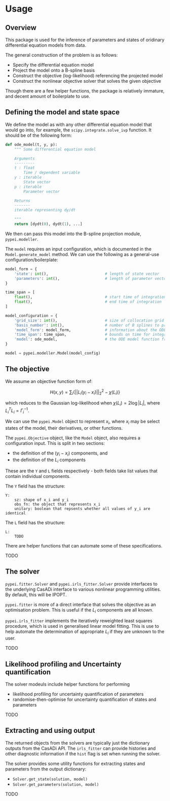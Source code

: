 # Usage

## Overview

This package is used for the inference of parameters and states of oridinary differential equation models from data.

The general construction of the problem is as follows:

- Specify the differential equation model
- Project the model onto a B-spline basis
- Construct the objective (log-likelihood) referencing the projected model
- Construct the nonlinear objective solver that solves the given objective

Though there are a few helper functions, the package is relatively immature, and decent amount of boilerplate to use.

## Defining the model and state space

We define the model as with any other differential equation model that would go into, for example, the `scipy.integrate.solve_ivp` function. It should be of the following form:

```python
def ode_model(t, y, p):
    """ Some differential equation model

    Arguments
    ---------
    t : float
        Time / dependent variable
    y : iterable
        State vector
    p : iterable
        Parameter vector

    Returns
    -------
    iterable representing dy/dt

    """
    return [dydt(0), dydt(1), ...]
```

We then can pass this model into the B-spline projection module, `pypei.modeller`.

The `model` requires an input configuration, which is documented in the `Model.generate_model` method. We can use the following as a general-use configuration/boilerplate:

```python
model_form = {
    'state': int(),                         # length of state vector
    'parameters': int(),                    # length of parameter vector
}

time_span = [
    float(),                                # start time of integration
    float(),                                # end time of integration
]

model_configuration = {
    'grid_size': int(),                     # size of collocation grid
    'basis_number': int(),                  # number of B splines to project onto
    'model_form': model_form,               # information about the ODE
    'time_span': time_span,                 # bounds on time for integration
    'model': ode_model,                     # the ODE model function from above
}

model = pypei.modeller.Model(model_config)
```

## The objective

We assume an objective function form of:

$$ H(x, y) = \sum_i\left\{|| L_i(y_i -x_i) ||^2_2 - \chi(L_i) \right\}$$

which reduces to the Gaussian log-likelihood when $\chi(L_i) = 2\log |L_i|$, where $L_i^TL_i = \Gamma^{-1}_i$.

We can use the `pypei.Model` object to represent $x_i$, where $x_i$ may be select states of the model, their derivatives, or other functions.

The `pypei.Objective` object, like the `Model` object, also requires a configuration input. This is split in two sections:

- the definition of the $(y_i - x_i)$ components, and
- the definition of the $L_i$ components

These are the `Y` and `L` fields respectively - both fields take list values that contain individual components.

The `Y` field has the structure:

```
Y:
    sz: shape of x_i and y_i
    obs_fn: the object that represents x_i
    unitary: boolean that repsents whether all values of y_i are identical
```

The `L` field has the structure:

```
L:
    TODO
```
There are helper functions that can automate some of these specifications.

TODO

## The solver

`pypei.fitter.Solver` and `pypei.irls_fitter.Solver` provide interfaces to the underlying CasADi interface to various nonlinear programming utilities. By default, this will be IPOPT.

`pypei.fitter` is more of a direct interface that solves the objective as an optimisation problem. This is useful if the $L_i$ components are all known.

`pypei.irls_fitter` implements the iteratively reweighted least squares procedure, which is used in generalised linear model fitting. This is use to help automate the determination of appropriate $L_i$ if they are unknown to the user.

TODO

## Likelihood profiling and Uncertainty quantification

The solver modeuls include helper functions for performing
- likelihood profiling for uncertainty quantification of parameters
- randomise-then-optimise for uncertainty quantification of states and parameters

TODO

## Extracting and using output

The returned objects from the solvers are typically just the dictionary outputs from the CasADi API. The `irls_fitter` can provide histories and other diagnostic information if the `hist` flag is set when running the solver.

The solver provides some utility functions for extracting states and parameters from the output dictionary:

- `Solver.get_state(solution, model)`
- `Solver.get_parameters(solution, model)`

TODO